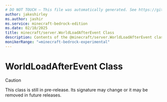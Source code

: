 ```yaml
---
# DO NOT TOUCH — This file was automatically generated. See https://github.com/mojang/minecraftapidocsgenerator to modify descriptions, examples, etc.
author: jakeshirley
ms.author: jashir
ms.service: minecraft-bedrock-edition
ms.date: 02/10/2025
title: minecraft/server.WorldLoadAfterEvent Class
description: Contents of the @minecraft/server.WorldLoadAfterEvent class.
monikerRange: "=minecraft-bedrock-experimental"
---
```

# WorldLoadAfterEvent Class

> [!CAUTION]
> This class is still in pre-release.  Its signature may change or it may be removed in future releases.
